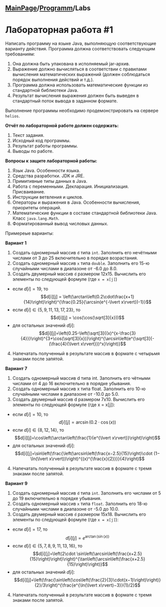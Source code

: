 <head>
  <script src="https://cdn.mathjax.org/mathjax/latest/MathJax.js?config=TeX-AMS-MML_HTMLorMML" type="text/javascript"></script>
  <script type="text/x-mathjax-config">
    MathJax.Hub.Config({
      tex2jax: {
      skipTags: ['script', 'noscript', 'style', 'textarea', 'pre'],
      inlineMath: [['$','$']]
      }
    });
  </script>
</head>

## [MainPage](../index.md)/[Programm](README.md)/Labs

# Лабораторная работа #1

Написать программу на языке Java, выполняющую соответствующие варианту действия. Программа должна соответствовать следующим требованиям:

1. Она должна быть упакована в исполняемый jar-архив.
2. Выражение должно вычисляться в соответствии с правилами вычисления математических выражений (должен соблюдаться порядок выполнения действий и т.д.).
3. Программа должна использовать математические функции из стандартной библиотеки Java.
4. Результат вычисления выражения должен быть выведен в стандартный поток вывода в заданном формате.

Выполнение программы необходимо продемонстрировать на сервере `helios`.

**Отчёт по лабораторной работе должен содержать:**

1. Текст задания.
2. Исходный код программы.
3. Результат работы программы.
4. Выводы по работе.

**Вопросы к защите лабораторной работы:**

1. Язык Java. Особенности языка.
2. Средства разработки. JDK и JRE.
3. Примитивные типы данных в Java.
4. Работа с переменными. Декларация. Инициализация. Присваивание.
5. Инструкции ветвления и циклов.
6. Операторы и выражения в Java. Особенности вычисления, приоритеты операций.
7. Математические функции в составе стандартной библиотеки Java. Класс `java.lang.Math`.
8. Форматированный вывод числовых данных.

Примереые варианты:

**Вариант 1**

1. Создать одномерный массив `d` типа `int`. Заполнить его нечётными числами от 3 до 25 включительно в порядке возрастания.
2. Создать одномерный массив `x` типа `double`. Заполнить его 15-ю случайными числами в диапазоне от -6.0 до 8.0.
3. Создать двумерный массив `d` размером 12x15. Вычислить его элементы по следующей формуле (где `x = x[j]`)
  - если $d[i] = 19$, то  
    $$d[i][j] = \left(\arctan\left(0.2\cdot\frac{x+1}{14}\right)\right)^{\frac{0.25}{\arcsin(e^{-\lvert x\rvert})-1}}$$
  - если $d[i] \in \{5, 9, 11, 13, 17, 23\}$, то  
    $$d[i][j] = \cos(\cos(\sqrt[3]{x}))$$
  - для остальных значений $d[i]$:  
    $$d[i][j]=\left(0.25-\left(\sqrt[3]{(x)^{x-\frac{3}{4}}}\right)^{3+\cos(\sqrt[3]{x})}\right)^{\arcsin\left(e^{\sqrt[3]{-(\frac{4}{\lvert x\rvert}})^x}\right)}$$
4. Напечатать полученный в результате массив в формате с четырьмя знаками после запятой.

**Вариант 7**

1. Создать одномерный массив d типа int. Заполнить его чётными числами от 4 до 16 включительно в порядке убывания.
2. Создать одномерный массив x типа float. Заполнить его 10-ю случайными числами в диапазоне от -10.0 до 5.0.
3. Создать двумерный массив d размером 7x10. Вычислить его элементы по следующей формуле (где x = x[j]):
  - если $d[i] = 10$, то  
    $$d[i][j]=\arcsin(0.2⋅\cos(x))$$
  - если $d[i] \in \{8, 12, 14\}$, то  
    $$d[i][j]=\cos\left(\arctan\left(\frac{1}{e^{\lvert x\rvert}}\right)\right)$$
  - для остальных значений $d[i]$:  
    $$d[i][j]=\sin\left(\frac{\left(\arcsin\left(\frac{x−2.5}{15}\right)\cdot (1−\ln(\lvert x\rvert))\right)^{(x)^{\frac{x}{2}}}}{4}\right)$$
4. Напечатать полученный в результате массив в формате с тремя знаками после запятой.

**Вариант 9**

1. Создать одномерный массив `d` типа `int`. Заполнить его числами от 5 до 19 включительно в порядке убывания.
2. Создать одномерный массив `x` типа `float`. Заполнить его 18-ю случайными числами в диапазоне от -5.0 до 10.0.
3. Создать двумерный массив `d` размером 15x18. Вычислить его элементы по следующей формуле (где `x = x[j]`):
  - если $d[i] = 17$, то  
    $$d[i][j]=e^{\arctan(\sin(x))}$$
  - если $d[i] \in \{5, 7, 8, 9, 11, 13, 16\}$, то  
    $$d[i][j]=\left(2\cdot \sin\left(\arcsin\left(\frac{x+2.5}{15}\right)\right)\right)^{\tan\left(\arcsin\left(\frac{x+2.5}{15}\right)\right)}$$
  - для остальных значений $d[i]$:  
    $$d[i][j]=\left(\frac{\sin\left(\cos\left(\frac{2}{3}\cdot(x−1)\right)\right)}{2}/3\right)^{\frac{e^{\ln(\lvert x\rvert)−3}}{1}/2}$$
4. Напечатать полученный в результате массив в формате с тремя знаками после запятой.
